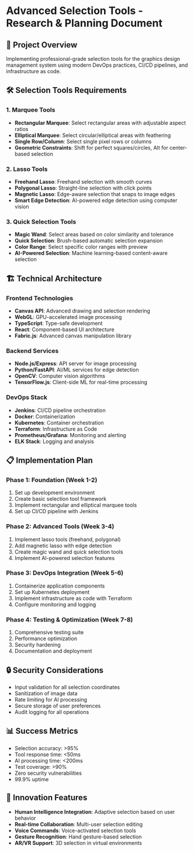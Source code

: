 # Advanced Selection Tools - Research & Planning Document

## 🎯 **Project Overview**
Implementing professional-grade selection tools for the graphics design management system using modern DevOps practices, CI/CD pipelines, and infrastructure as code.

## 🛠️ **Selection Tools Requirements**

### **1. Marquee Tools**
- **Rectangular Marquee**: Select rectangular areas with adjustable aspect ratios
- **Elliptical Marquee**: Select circular/elliptical areas with feathering
- **Single Row/Column**: Select single pixel rows or columns
- **Geometric Constraints**: Shift for perfect squares/circles, Alt for center-based selection

### **2. Lasso Tools**
- **Freehand Lasso**: Freehand selection with smooth curves
- **Polygonal Lasso**: Straight-line selection with click points
- **Magnetic Lasso**: Edge-aware selection that snaps to image edges
- **Smart Edge Detection**: AI-powered edge detection using computer vision

### **3. Quick Selection Tools**
- **Magic Wand**: Select areas based on color similarity and tolerance
- **Quick Selection**: Brush-based automatic selection expansion
- **Color Range**: Select specific color ranges with preview
- **AI-Powered Selection**: Machine learning-based content-aware selection

## 🏗️ **Technical Architecture**

### **Frontend Technologies**
- **Canvas API**: Advanced drawing and selection rendering
- **WebGL**: GPU-accelerated image processing
- **TypeScript**: Type-safe development
- **React**: Component-based UI architecture
- **Fabric.js**: Advanced canvas manipulation library

### **Backend Services**
- **Node.js/Express**: API server for image processing
- **Python/FastAPI**: AI/ML services for edge detection
- **OpenCV**: Computer vision algorithms
- **TensorFlow.js**: Client-side ML for real-time processing

### **DevOps Stack**
- **Jenkins**: CI/CD pipeline orchestration
- **Docker**: Containerization
- **Kubernetes**: Container orchestration
- **Terraform**: Infrastructure as Code
- **Prometheus/Grafana**: Monitoring and alerting
- **ELK Stack**: Logging and analysis

## 📋 **Implementation Plan**

### **Phase 1: Foundation (Week 1-2)**
1. Set up development environment
2. Create basic selection tool framework
3. Implement rectangular and elliptical marquee tools
4. Set up CI/CD pipeline with Jenkins

### **Phase 2: Advanced Tools (Week 3-4)**
1. Implement lasso tools (freehand, polygonal)
2. Add magnetic lasso with edge detection
3. Create magic wand and quick selection tools
4. Implement AI-powered selection features

### **Phase 3: DevOps Integration (Week 5-6)**
1. Containerize application components
2. Set up Kubernetes deployment
3. Implement infrastructure as code with Terraform
4. Configure monitoring and logging

### **Phase 4: Testing & Optimization (Week 7-8)**
1. Comprehensive testing suite
2. Performance optimization
3. Security hardening
4. Documentation and deployment

## 🔒 **Security Considerations**
- Input validation for all selection coordinates
- Sanitization of image data
- Rate limiting for AI processing
- Secure storage of user preferences
- Audit logging for all operations

## 📊 **Success Metrics**
- Selection accuracy: >95%
- Tool response time: <50ms
- AI processing time: <200ms
- Test coverage: >90%
- Zero security vulnerabilities
- 99.9% uptime

## 🚀 **Innovation Features**
- **Human Intelligence Integration**: Adaptive selection based on user behavior
- **Real-time Collaboration**: Multi-user selection editing
- **Voice Commands**: Voice-activated selection tools
- **Gesture Recognition**: Hand gesture-based selection
- **AR/VR Support**: 3D selection in virtual environments 